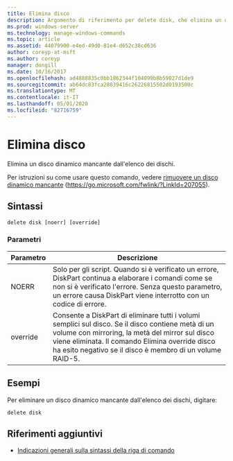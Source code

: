 ```yaml
---
title: Elimina disco
description: Argomento di riferimento per delete disk, che elimina un disco dinamico mancante dall'elenco dei dischi.
ms.prod: windows-server
ms.technology: manage-windows-commands
ms.topic: article
ms.assetid: 44079900-e4ed-49d0-81e4-d652c38cd636
author: coreyp-at-msft
ms.author: coreyp
manager: dongill
ms.date: 10/16/2017
ms.openlocfilehash: ad4888835c0bb1862344f104099b8b59027d1de9
ms.sourcegitcommit: ab64dc83fca28039416c26226815502d0193500c
ms.translationtype: MT
ms.contentlocale: it-IT
ms.lasthandoff: 05/01/2020
ms.locfileid: "82716759"
---
```

# <a name="delete-disk"></a>Elimina disco

Elimina un disco dinamico mancante dall'elenco dei dischi.

Per istruzioni su come usare questo comando, vedere [rimuovere un disco dinamico mancante](https://go.microsoft.com/fwlink/?LinkId=207055) (https://go.microsoft.com/fwlink/?LinkId=207055).

## <a name="syntax"></a>Sintassi

```
delete disk [noerr] [override]
```

### <a name="parameters"></a>Parametri

|Parametro|Descrizione|
|---------|-----------|
|NOERR|Solo per gli script. Quando si è verificato un errore, DiskPart continua a elaborare i comandi come se non si è verificato l'errore. Senza questo parametro, un errore causa DiskPart viene interrotto con un codice di errore.|
|override|Consente a DiskPart di eliminare tutti i volumi semplici sul disco. Se il disco contiene metà di un volume con mirroring, la metà del mirror sul disco viene eliminata. Il comando Elimina override disco ha esito negativo se il disco è membro di un volume RAID-5.|

## <a name="examples"></a>Esempi

Per eliminare un disco dinamico mancante dall'elenco dei dischi, digitare:
```
delete disk
```

## <a name="additional-references"></a>Riferimenti aggiuntivi

- [Indicazioni generali sulla sintassi della riga di comando](command-line-syntax-key.md)

